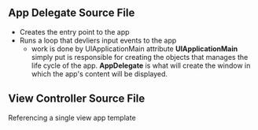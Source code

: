 App Delegate Source File
-----

* Creates the entry point to the app
* Runs a loop that devliers input events to the app
    * work is done by UIApplicationMain attribute
__UIApplicationMain__ simply put is responsible for creating the objects that manages the life cycle of the app.
__AppDelegate__ is what will create the window in which the app's content will be displayed.

## View Controller Source File
Referencing a single view app template
